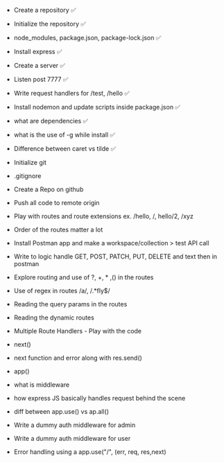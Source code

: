- Create a repository   ✅
- Initialize the repository ✅
- node_modules, package.json, package-lock.json ✅
- Install express   ✅
- Create a server       ✅
- Listen post 7777  ✅
- Write request handlers for /test, /hello   ✅
- Install nodemon and update scripts inside package.json     ✅
- what are dependencies  ✅
- what is the use of -g while install  ✅
- Difference between caret vs tilde  ✅



- Initialize git
- .gitignore
- Create a Repo on github
- Push all code to remote origin
- Play with routes and route extensions ex. /hello, /, hello/2, /xyz
- Order of the routes matter a lot

- Install Postman app and make a workspace/collection > test API call 
- Write to logic  handle GET, POST, PATCH, PUT, DELETE and text then in postman
- Explore routing and  use of  ?, +, * ,() in the routes
- Use of regex  in routes  /a/, /.*fly$/
- Reading the query params in the routes
- Reading the dynamic routes 

- Multiple  Route Handlers - Play with the  code
- next()
- next function and error along  with res.send()
- app()

- what is middleware 
- how express JS basically handles request behind the scene
- diff between app.use() vs ap.all()     
- Write a dummy auth middleware for admin
- Write a dummy auth middleware for user 
- Error handling using a  app.use("/", (err, req, res,next)